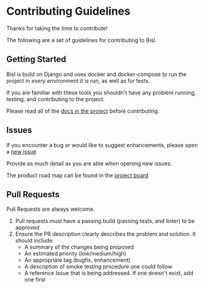 # Contributing Guidelines

Thanks for taking the time to contribute!

The following are a set of guidelines for contributing to Bisl.

## Getting Started

Bisl is build on Django and uses docker and docker-compose to run the project in _every_ environment it is run, as well as for tests.

If you are familiar with these tools you shouldn't have any problem running, testing, and contributing to the project.

Please read all of the [docs in the project](https://github.com/jmichelsen/bisl__backend/tree/master/docs) before contributing. 

## Issues
If you encounter a bug or would like to suggest enhancements, please open a [new issue](https://github.com/jmichelsen/bisl__backend/issues)

Provide as much detail as you are able when opening new issues.

The product road map can be found in the [project board](https://github.com/jmichelsen/bisl__backend/projects/1)

## Pull Requests
Pull Requests are always welcome. 

 1. Pull requests must have a passing build (passing tests, and linter) to be approved
 2. Ensure the PR description clearly describes the problem and solution. It should include:
    -  A summary of the changes being proposed
    -  An estimated priority (low/medium/high)
    -  An appropriate tag (bugfix, enhancement)
    -  A description of smoke testing procedure one could follow
    -  A reference Issue that is being addressed. If one doesn't exist, add one first
